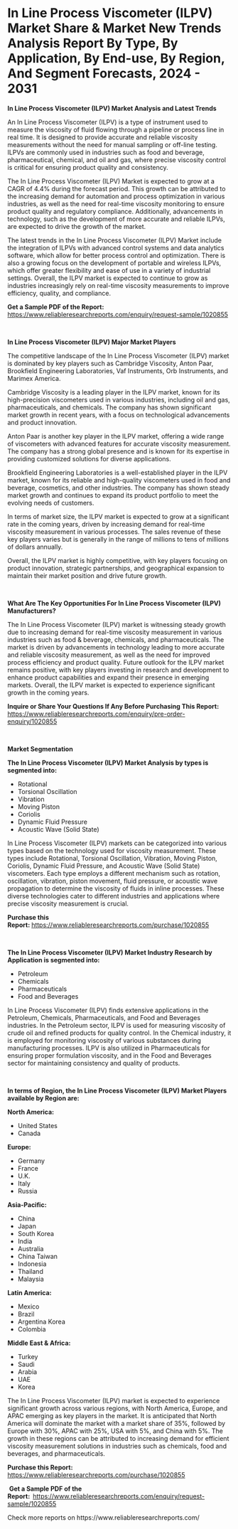 <p><h1>In Line Process Viscometer (ILPV) Market Share & Market New Trends Analysis Report By Type, By Application, By End-use, By Region, And Segment Forecasts, 2024 - 2031</h1></p><p><strong>In Line Process Viscometer (ILPV) Market Analysis and Latest Trends</strong></p>
<p><p>An In Line Process Viscometer (ILPV) is a type of instrument used to measure the viscosity of fluid flowing through a pipeline or process line in real time. It is designed to provide accurate and reliable viscosity measurements without the need for manual sampling or off-line testing. ILPVs are commonly used in industries such as food and beverage, pharmaceutical, chemical, and oil and gas, where precise viscosity control is critical for ensuring product quality and consistency.</p><p>The In Line Process Viscometer (ILPV) Market is expected to grow at a CAGR of 4.4% during the forecast period. This growth can be attributed to the increasing demand for automation and process optimization in various industries, as well as the need for real-time viscosity monitoring to ensure product quality and regulatory compliance. Additionally, advancements in technology, such as the development of more accurate and reliable ILPVs, are expected to drive the growth of the market.</p><p>The latest trends in the In Line Process Viscometer (ILPV) Market include the integration of ILPVs with advanced control systems and data analytics software, which allow for better process control and optimization. There is also a growing focus on the development of portable and wireless ILPVs, which offer greater flexibility and ease of use in a variety of industrial settings. Overall, the ILPV market is expected to continue to grow as industries increasingly rely on real-time viscosity measurements to improve efficiency, quality, and compliance.</p></p>
<p><strong>Get a Sample PDF of the Report:&nbsp;</strong> <a href="https://www.reliableresearchreports.com/enquiry/request-sample/1020855">https://www.reliableresearchreports.com/enquiry/request-sample/1020855</a></p>
<p>&nbsp;</p>
<p><strong>In Line Process Viscometer (ILPV) Major Market Players</strong></p>
<p><p>The competitive landscape of the In Line Process Viscometer (ILPV) market is dominated by key players such as Cambridge Viscosity, Anton Paar, Brookfield Engineering Laboratories, Vaf Instruments, Orb Instruments, and Marimex America. </p><p>Cambridge Viscosity is a leading player in the ILPV market, known for its high-precision viscometers used in various industries, including oil and gas, pharmaceuticals, and chemicals. The company has shown significant market growth in recent years, with a focus on technological advancements and product innovation. </p><p>Anton Paar is another key player in the ILPV market, offering a wide range of viscometers with advanced features for accurate viscosity measurement. The company has a strong global presence and is known for its expertise in providing customized solutions for diverse applications. </p><p>Brookfield Engineering Laboratories is a well-established player in the ILPV market, known for its reliable and high-quality viscometers used in food and beverage, cosmetics, and other industries. The company has shown steady market growth and continues to expand its product portfolio to meet the evolving needs of customers. </p><p>In terms of market size, the ILPV market is expected to grow at a significant rate in the coming years, driven by increasing demand for real-time viscosity measurement in various processes. The sales revenue of these key players varies but is generally in the range of millions to tens of millions of dollars annually. </p><p>Overall, the ILPV market is highly competitive, with key players focusing on product innovation, strategic partnerships, and geographical expansion to maintain their market position and drive future growth.</p></p>
<p>&nbsp;</p>
<p><strong>What Are The Key Opportunities For In Line Process Viscometer (ILPV) Manufacturers?</strong></p>
<p><p>The In Line Process Viscometer (ILPV) market is witnessing steady growth due to increasing demand for real-time viscosity measurement in various industries such as food & beverage, chemicals, and pharmaceuticals. The market is driven by advancements in technology leading to more accurate and reliable viscosity measurement, as well as the need for improved process efficiency and product quality. Future outlook for the ILPV market remains positive, with key players investing in research and development to enhance product capabilities and expand their presence in emerging markets. Overall, the ILPV market is expected to experience significant growth in the coming years.</p></p>
<p><strong>Inquire or Share Your Questions If Any Before Purchasing This Report:</strong> <a href="https://www.reliableresearchreports.com/enquiry/pre-order-enquiry/1020855">https://www.reliableresearchreports.com/enquiry/pre-order-enquiry/1020855</a></p>
<p>&nbsp;</p>
<p><strong>Market Segmentation</strong></p>
<p><strong>The In Line Process Viscometer (ILPV) Market Analysis by types is segmented into:</strong></p>
<p><ul><li>Rotational</li><li>Torsional Oscillation</li><li>Vibration</li><li>Moving Piston</li><li>Coriolis</li><li>Dynamic Fluid Pressure</li><li>Acoustic Wave (Solid State)</li></ul></p>
<p><p>In Line Process Viscometer (ILPV) markets can be categorized into various types based on the technology used for viscosity measurement. These types include Rotational, Torsional Oscillation, Vibration, Moving Piston, Coriolis, Dynamic Fluid Pressure, and Acoustic Wave (Solid State) viscometers. Each type employs a different mechanism such as rotation, oscillation, vibration, piston movement, fluid pressure, or acoustic wave propagation to determine the viscosity of fluids in inline processes. These diverse technologies cater to different industries and applications where precise viscosity measurement is crucial.</p></p>
<p><strong>Purchase this Report:&nbsp;</strong><a href="https://www.reliableresearchreports.com/purchase/1020855">https://www.reliableresearchreports.com/purchase/1020855</a></p>
<p>&nbsp;</p>
<p><strong>The In Line Process Viscometer (ILPV) Market Industry Research by Application is segmented into:</strong></p>
<p><ul><li>Petroleum</li><li>Chemicals</li><li>Pharmaceuticals</li><li>Food and Beverages</li></ul></p>
<p><p>In Line Process Viscometer (ILPV) finds extensive applications in the Petroleum, Chemicals, Pharmaceuticals, and Food and Beverages industries. In the Petroleum sector, ILPV is used for measuring viscosity of crude oil and refined products for quality control. In the Chemical industry, it is employed for monitoring viscosity of various substances during manufacturing processes. ILPV is also utilized in Pharmaceuticals for ensuring proper formulation viscosity, and in the Food and Beverages sector for maintaining consistency and quality of products.</p></p>
<p>&nbsp;</p>
<p><strong>In terms of Region, the In Line Process Viscometer (ILPV) Market Players available by Region are:</strong></p>
<p>
    <p> <strong> North America: </strong>
        <ul>
            <li>United States</li>
            <li>Canada</li>
        </ul>
        </p> 
    <p> <strong> Europe: </strong>
        <ul>
            <li>Germany</li>
            <li>France</li>
            <li>U.K.</li>
            <li>Italy</li>
            <li>Russia</li>
        </ul>
        </p> 
    <p> <strong> Asia-Pacific: </strong>
        <ul>
            <li>China</li>
            <li>Japan</li>
            <li>South Korea</li>
            <li>India</li>
            <li>Australia</li>
            <li>China Taiwan</li>
            <li>Indonesia</li>
            <li>Thailand</li>
            <li>Malaysia</li>
        </ul>
        </p> 
    <p> <strong> Latin America: </strong>
        <ul>
            <li>Mexico</li>
            <li>Brazil</li>
            <li>Argentina Korea</li>
            <li>Colombia</li>
        </ul>
        </p> 
    <p> <strong> Middle East & Africa: </strong>
        <ul>
            <li>Turkey</li>
            <li>Saudi</li>
            <li>Arabia</li>
            <li>UAE</li>
            <li>Korea</li>
        </ul>
    </p>
    </p>
<p><p>The In Line Process Viscometer (ILPV) market is expected to experience significant growth across various regions, with North America, Europe, and APAC emerging as key players in the market. It is anticipated that North America will dominate the market with a market share of 35%, followed by Europe with 30%, APAC with 25%, USA with 5%, and China with 5%. The growth in these regions can be attributed to increasing demand for efficient viscosity measurement solutions in industries such as chemicals, food and beverages, and pharmaceuticals.</p></p>
<p><strong>Purchase this Report: </strong><a href="https://www.reliableresearchreports.com/purchase/1020855">https://www.reliableresearchreports.com/purchase/1020855</a></p>
<p>&nbsp;<strong>Get a Sample PDF of the Report:&nbsp;&nbsp;</strong><a href="https://www.reliableresearchreports.com/enquiry/request-sample/1020855">https://www.reliableresearchreports.com/enquiry/request-sample/1020855</a></p>
<p><strong></strong></p>
<p>Check more reports on https://www.reliableresearchreports.com/</p>